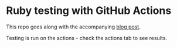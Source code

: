 # Ruby testing with GitHub Actions

This repo goes along with the accompanying [blog post](https://blog.dennisokeeffe.com/blog/2022-03-18-rspec-with-github-actions.mdx).

Testing is run on the actions - check the actions tab to see results.

